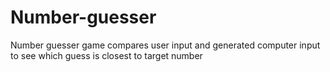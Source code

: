 # Number-guesser
Number guesser game compares user input and generated computer input to see which guess is closest to target number
